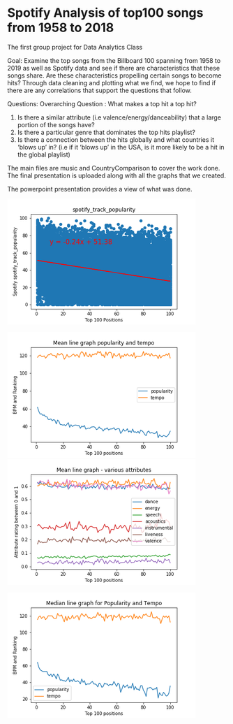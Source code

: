 # Spotify Analysis of top100 songs from 1958 to 2018
The first group project for Data Analytics Class

Goal:
Examine the top songs from the Billboard 100 spanning from 1958 to 2019 as well as Spotify data and see if there are characteristics that these songs share. Are these characteristics propelling certain songs to become hits? Through data cleaning and plotting what we find, we hope to find if there are any correlations that support the questions that follow.

Questions:
Overarching Question : What makes a top hit a top hit?
1) Is there a similar attribute (i.e valence/energy/danceability) that a large portion of the songs have?
2) Is there a particular genre that dominates the top hits playlist?
3) Is there a connection between the hits globally and what countries it ‘blows up’ in? (i.e if it ‘blows up’ in the USA, is it more likely to be a hit in the global playlist)

The main files are music and CountryComparison to cover the work done.  The final presentation is uploaded along with all the graphs 
that we created.

The powerpoint presentation provides a view of what was done.

![top 100 songs from 1957 to 2019](Images/spotify_track_popularity.png)

![Graph of the mean spotify values](Images/Meangraph1.png)
![Graph of the mean spotify values](Images/Meangraph2.png)

![Example graph of the median values](Images/Mediangraph1.png)


